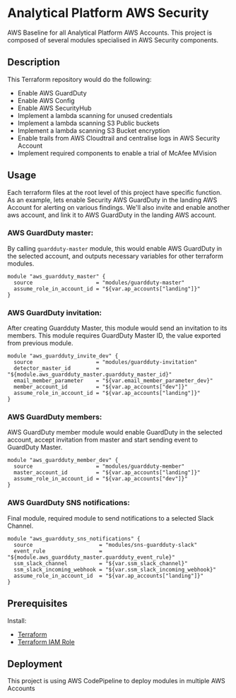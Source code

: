 # Analytical Platform AWS Security

AWS Baseline for all Analytical Platform AWS Accounts. This project is composed of several modules specialised in AWS Security components.

## Description

This Terraform repository would do the following:
* Enable AWS GuardDuty
* Enable AWS Config
* Enable AWS SecurityHub
* Implement a lambda scanning for unused credentials
* Implement a lambda scanning S3 Public buckets
* Implement a lambda scanning S3 Bucket encryption
* Enable trails from AWS Cloudtrail and centralise logs in AWS Security Account
* Implement required components to enable a trial of McAfee MVision


## Usage

Each terraform files at the root level of this project have specific function. As an example, lets enable Security AWS GuardDuty in the landing AWS Account for alerting on various findings. We'll also invite and enable another aws account, and link it to AWS GuardDuty in the landing AWS account.


### AWS GuardDuty master:

By calling `guardduty-master` module, this would enable AWS GuardDuty in the selected account, and outputs necessary variables for other terraform modules.

```hcl
module "aws_guardduty_master" {
  source                    = "modules/guardduty-master"
  assume_role_in_account_id = "${var.ap_accounts["landing"]}"
}
```

### AWS GuardDuty invitation:

After creating Guardduty Master, this module would send an invitation to its members. This module requires GuardDuty Master ID, the value exported from previous module.  

```hcl
module "aws_guardduty_invite_dev" {
  source                    = "modules/guardduty-invitation"
  detector_master_id        = "${module.aws_guardduty_master.guardduty_master_id}"
  email_member_parameter    = "${var.email_member_parameter_dev}"
  member_account_id         = "${var.ap_accounts["dev"]}"
  assume_role_in_account_id = "${var.ap_accounts["landing"]}"
}
```

### AWS GuardDuty members:

AWS GuardDuty member module would enable GuardDuty in the selected account, accept invitation from master and start sending event to GuardDuty Master.

```hcl
module "aws_guardduty_member_dev" {
  source                    = "modules/guardduty-member"
  master_account_id         = "${var.ap_accounts["landing"]}"
  assume_role_in_account_id = "${var.ap_accounts["dev"]}"
}
```

### AWS GuardDuty SNS notifications:

Final module, required module to send notifications to a selected Slack Channel.

```hcl
module "aws_guardduty_sns_notifications" {
  source                     = "modules/sns-guardduty-slack"
  event_rule                 = "${module.aws_guardduty_master.guardduty_event_rule}"
  ssm_slack_channel          = "${var.ssm_slack_channel}"
  ssm_slack_incoming_webhook = "${var.ssm_slack_incoming_webhook}"
  assume_role_in_account_id  = "${var.ap_accounts["landing"]}"
}
```

## Prerequisites

Install:
- [Terraform](https://www.terraform.io/docs/)
- [Terraform IAM Role](https://github.com/ministryofjustice/analytical-platform-iam)


## Deployment

This project is using AWS CodePipeline to deploy modules in multiple AWS Accounts
